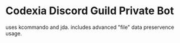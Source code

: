 # Codexia Discord Guild Private Bot

uses kcommando and jda. includes advanced "file" data preservence usage.
